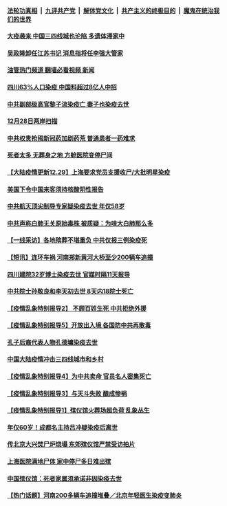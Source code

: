 ####  [法轮功真相](../../../../basic/blob/master/README.md?t=12291212) &nbsp;|&nbsp; [九评共产党](../../../../9ping.md/blob/master/README.md?t=12291212) &nbsp;|&nbsp; [解体党文化](../../../../jtdwh.md/blob/master/README.md?t=12291212)  &nbsp;|&nbsp; [共产主义的终极目的](../../../../gczydzjmd.md/blob/master/README.md?t=12291212) &nbsp;|&nbsp; [魔鬼在统治我们的世界](../../../../mgztzwmdsj.md/blob/master/README.md?t=12291212) 

#### [大疫袭来 中国三四线城也沦陷 多遗体滞家中](../pages/prog204/a103609380.md?t=12291212) 

#### [吴政隆卸任江苏书记 消息指将任李强大管家](../pages/prog204/a103609349.md?t=12291212) 

#### [油管热门频道 翻墙必看视频 新闻](http://129.146.143.75:81/youtube.html?12291212)

#### [四川63%人口染疫 中国料超过8亿人中招](../pages/prog204/a103609287.md?t=12291212) 

#### [中共副部级高官黎子流染疫亡 妻子也染疫去世](../pages/prog204/a103609250.md?t=12291212) 

#### [12月28日两岸扫描](../pages/prog204/a103609266.md?t=12291212) 

#### [中共权贵抢囤新冠药加剧药荒 普通患者一药难求](../pages/prog204/a103609277.md?t=12291212) 

#### [死者太多 无葬身之地 方舱医院变停尸间](../pages/prog204/a103609262.md?t=12291212) 

#### [【大陆疫情更新12.29】上海要求党员支援收尸/大批明星染疫](../pages/prog204/a103606725.md?t=12291212) 

#### [美国下令中国来客须持核酸阴性报告](../pages/prog204/a103609099.md?t=12291212) 


#### [中共航天顶尖制导专家疑染疫去世 年仅58岁](../pages/prog204/a103608990.md?t=12291212) 

#### [中共声称白肺无关原始毒株 被质疑：为啥大白肺那么多](../pages/prog204/a103609052.md?t=12291212) 

#### [【一线采访】各地殡葬不堪重负 中共仅报三例染疫死](../pages/prog204/a103609012.md?t=12291212) 


#### [【短讯】连环车祸 河南郑新黄河大桥至少200辆车追撞](../pages/prog204/a103609002.md?t=12291212) 

#### [四川建院32岁博士染疫去世 官媒时隔11天报导](../pages/prog204/a103608973.md?t=12291212) 

#### [中共院士孙敬良和李天初去世 8天内18院士死亡](../pages/prog204/a103608936.md?t=12291212) 

#### [【疫情乱象特别报导2】 不顾百姓生死 中共拒绝外援](../pages/prog204/a103608873.md?t=12291212) 

#### [【疫情乱象特别报导5】开放出入境 各国防中共再散毒](../pages/prog204/a103608871.md?t=12291212) 

#### [孔子后裔代表人物孔德墉染疫去世](../pages/prog204/a103608875.md?t=12291212) 

#### [中国大陆疫情冲击三四线城市和乡村](../pages/prog204/a103608891.md?t=12291212) 

#### [【疫情乱象特别报导4】为中共卖命 官员名人密集死亡](../pages/prog204/a103608876.md?t=12291212) 

#### [【疫情乱象特别报导3】与天斗失败 酿成惨祸](../pages/prog204/a103608869.md?t=12291212) 

#### [【疫情乱象特别报导1】殡仪馆火葬场超负荷 乱象丛生](../pages/prog204/a103608867.md?t=12291212) 

#### [年仅60岁！成都名主持吕冲疑染疫后离世](../pages/prog204/a103608856.md?t=12291212) 

#### [传北京大兴焚尸炉烧塌 东郊殡仪馆严禁受访拍片](../pages/prog204/a103608830.md?t=12291212) 

#### [上海医院满地尸体 家中停尸多日难出殡](../pages/prog204/a103608791.md?t=12291212) 

#### [中国殡仪馆：死者家属须承诺非因染疫去世](../pages/prog204/a103608800.md?t=12291212) 

#### [【热门话题】河南200多辆车追撞堆叠／北京年轻医生染疫变肺炎](../pages/prog204/a103608656.md?t=12291212) 

<img src='http://gfw-breaker.win/goodnews/indexes/prog204.md' width='0px' height='0px'/>

